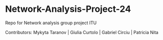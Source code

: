# Network-Analysis-Project-24

Repo for Network analysis group project ITU

Contributors:
Mykyta Taranov | Giulia Curtolo | Gabriel Circiu | Patricia Nita

